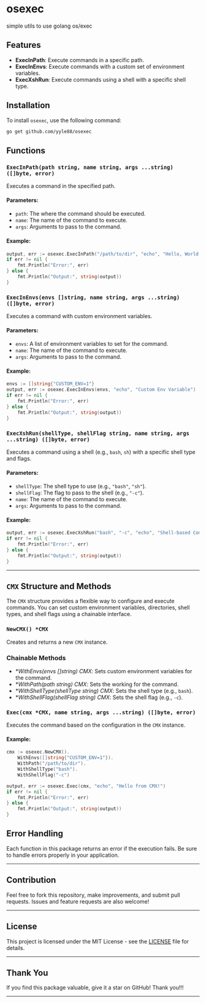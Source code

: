 # osexec
simple utils to use golang os/exec

## Features

- **ExecInPath**: Execute commands in a specific path.
- **ExecInEnvs**: Execute commands with a custom set of environment variables.
- **ExecXshRun**: Execute commands using a shell with a specific shell type.

## Installation

To install `osexec`, use the following command:

```bash
go get github.com/yyle88/osexec
```

## Functions

### `ExecInPath(path string, name string, args ...string) ([]byte, error)`

Executes a command in the specified path.

#### Parameters:
- `path`: The where the command should be executed.
- `name`: The name of the command to execute.
- `args`: Arguments to pass to the command.

#### Example:

```go
output, err := osexec.ExecInPath("/path/to/dir", "echo", "Hello, World!")
if err != nil {
    fmt.Println("Error:", err)
} else {
    fmt.Println("Output:", string(output))
}
```

### `ExecInEnvs(envs []string, name string, args ...string) ([]byte, error)`

Executes a command with custom environment variables.

#### Parameters:
- `envs`: A list of environment variables to set for the command.
- `name`: The name of the command to execute.
- `args`: Arguments to pass to the command.

#### Example:

```go
envs := []string{"CUSTOM_ENV=1"}
output, err := osexec.ExecInEnvs(envs, "echo", "Custom Env Variable")
if err != nil {
    fmt.Println("Error:", err)
} else {
    fmt.Println("Output:", string(output))
}
```

### `ExecXshRun(shellType, shellFlag string, name string, args ...string) ([]byte, error)`

Executes a command using a shell (e.g., `bash`, `sh`) with a specific shell type and flags.

#### Parameters:
- `shellType`: The shell type to use (e.g., `"bash"`, `"sh"`).
- `shellFlag`: The flag to pass to the shell (e.g., `"-c"`).
- `name`: The name of the command to execute.
- `args`: Arguments to pass to the command.

#### Example:

```go
output, err := osexec.ExecXshRun("bash", "-c", "echo", "Shell-based Command")
if err != nil {
    fmt.Println("Error:", err)
} else {
    fmt.Println("Output:", string(output))
}
```

---

## `CMX` Structure and Methods

The `CMX` structure provides a flexible way to configure and execute commands. You can set custom environment variables, directories, shell types, and shell flags using a chainable interface.

### `NewCMX() *CMX`

Creates and returns a new `CMX` instance.

### Chainable Methods

- **WithEnvs(envs []string) *CMX**: Sets custom environment variables for the command.
- **WithPath(path string) *CMX**: Sets the working for the command.
- **WithShellType(shellType string) *CMX**: Sets the shell type (e.g., `bash`).
- **WithShellFlag(shellFlag string) *CMX**: Sets the shell flag (e.g., `-c`).

### `Exec(cmx *CMX, name string, args ...string) ([]byte, error)`

Executes the command based on the configuration in the `CMX` instance.

#### Example:

```go
cmx := osexec.NewCMX().
    WithEnvs([]string{"CUSTOM_ENV=1"}).
    WithPath("/path/to/dir").
    WithShellType("bash").
    WithShellFlag("-c")

output, err := osexec.Exec(cmx, "echo", "Hello from CMX!")
if err != nil {
    fmt.Println("Error:", err)
} else {
    fmt.Println("Output:", string(output))
}
```

## Error Handling

Each function in this package returns an error if the execution fails. Be sure to handle errors properly in your application.

---

## Contribution

Feel free to fork this repository, make improvements, and submit pull requests. Issues and feature requests are also welcome!

---

## License

This project is licensed under the MIT License - see the [LICENSE](LICENSE) file for details.

---

## Thank You

If you find this package valuable, give it a star on GitHub! Thank you!!!

---
